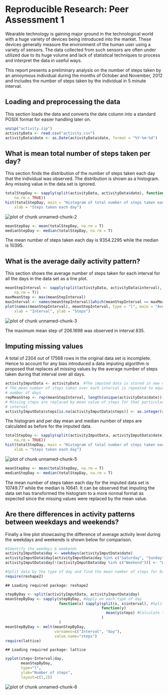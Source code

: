 # Reproducible Research: Peer Assessment 1
Wearable technology is gaining major ground in the technological world with a huge variety of devices being introduced into the market. These devices generally measure the environment of the human user using a variety of sensors. The data collected from such sensors are often under utilized due to its huge volume and lack of statistical techniques to process and interpret the data in useful ways.

This report presents a preliminary analysis on the number of steps taken by an annoymous individual during the months of October and November, 2012 and includes the number of steps taken by the individual in 5 minute interval.

## Loading and preprocessing the data
This section loads the data and converts the date column into a standard POSIX format for easier handling later on.

```r
unzip("activity.zip")
activityData <- read.csv("activity.csv")
activityData$date <- as.Date(activityData$date, format = "%Y-%m-%d")
```




## What is mean total number of steps taken per day?
This section finds the distribution of the number of steps taken each day that the individual was observed. The distribution is shown as a histogram. Any missing value in the data set is ignored.

```r
totalStepDay <- sapply(split(activityData, activityData$date), function(x) sum(x$steps, 
    na.rm = TRUE))
hist(totalStepDay, main = "Histogram of total number of steps taken each day", 
    xlab = "Steps taken each day")
```

![plot of chunk unnamed-chunk-2](figure/unnamed-chunk-2.png) 

```r
meanStepDay <- mean(totalStepDay, na.rm = T)
medianStepDay <- median(totalStepDay, na.rm = T)
```

The mean number of steps taken each day is 9354.2295 while the median is 10395.

## What is the average daily activity pattern?
This section shows the average number of steps taken for each interval for all the days in the data set as a line plot.

```r
meanStepInterval <- sapply(split(activityData, activityData$interval), function(x) mean(x$steps, 
    na.rm = T))
maxMeanStep <- max(meanStepInterval)
maxInterval <- names(meanStepInterval)[which(meanStepInterval == maxMeanStep)]
plot(names(meanStepInterval), meanStepInterval, type = "l", main = "Average number of steps taken each interval", 
    xlab = "Interval", ylab = "Steps")
```

![plot of chunk unnamed-chunk-3](figure/unnamed-chunk-3.png) 

The maximum mean step of 206.1698 was observed in interval 835.


## Imputing missing values
A total of 2304 out of 17568 rows in the original data set is incomplete. Hence to account for any bias introduced a data imputing algorithm is proposed that replaces all missing values by the average number of steps taken during that interval over all days.

```r
activityImputData <- activityData  #The imputed data is stored in new data frame
# The mean number of steps taken over each interval is repeated to equal the
# number of days
repMeanStep <- rep(meanStepInterval, length(unique(activityData$date)))
# Missing steps are replaced by mean value of steps for that particular
# interval
activityImputData$steps[is.na(activityImputData$steps)] <- as.integer(repMeanStep[is.na(activityImputData$steps)])
```

The histogram and per day mean and median number of steps are calculated as before for the imputed data.

```r
totalStepDay <- sapply(split(activityImputData, activityImputData$date), function(x) sum(x$steps, 
    na.rm = TRUE))
hist(totalStepDay, main = "Histogram of total number of steps taken each day", 
    xlab = "Steps taken each day")
```

![plot of chunk unnamed-chunk-5](figure/unnamed-chunk-5.png) 

```r
meanStepDay <- mean(totalStepDay, na.rm = T)
medianStepDay <- median(totalStepDay, na.rm = T)
```

The mean number of steps taken each day for the imputed data set is 10749.77 while the median is 10641.
It can be observed that imputing the data set has transformed the histogram to a more normal format as expected since the missing values were replaced by the mean value.



## Are there differences in activity patterns between weekdays and weekends?
Finally a line plot showcasing the difference of average activity level during the weekdays and weekends is shown below for comparison.

```r
#Identify the weedays & weekends
activityImputData$day <- weekdays(activityImputData$date)
activityImputData$day[activityImputData$day %in% c("Saturday", "Sunday")] <- "Weekend"
activityImputData$day[!(activityImputData$day %in% c("Weekend"))] <- "Weekday"

#Split data by the type of day and find the mean number of steps for both the categories
require(reshape2)
```

```
## Loading required package: reshape2
```

```r
stepByDay <- split(activityImputData, activityImputData$day)
meanStepByDay <- sapply(stepByDay, #Apply on each type of day
                        function(x) sapply(split(x, x$interval), #Split into intervals for each day
                                           function(y) 
                                             mean(y$steps) #Calculate the mean for each interval
                                           )
                        )
meanStepByDay <- melt(meanStepByDay, 
                      varnames=c("Interval", "day"), 
                      value.name="steps")
require(lattice)
```

```
## Loading required package: lattice
```

```r
xyplot(steps~Interval|day, 
       meanStepByDay,
       type="l",
       ylab="Number of steps",
       layout=c(1,2))
```

![plot of chunk unnamed-chunk-6](figure/unnamed-chunk-6.png) 

